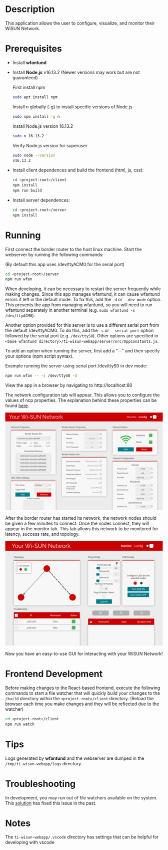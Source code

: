 # Description

This application allows the user to configure, visualize, and monitor their WiSUN Network.

# Prerequisites

- Install **wfantund**

- Install **Node.js** v16.13.2 (Newer versions may work but are not guaranteed)

  First install npm

  ```bash
  sudo apt install npm
  ```

  Install n globally (-g) to install specific versions of Node.js

  ```bash
  sudo npm install -g n
  ```

  Install Node.js version 16.13.2

  ```bash
  sudo n 16.13.2
  ```

  Verify Node.js version for superuser

  ```bash
  sudo node --version
  v16.13.2
  ```

- Install client dependences and build the frontend (html, js, css):
  ```bash
  cd <project-root>/client
  npm install
  npm run build
  ```
- Install server dependences:

  ```bash
  cd <project-root>/server
  npm install
  ```

# Running

First connect the border router to the host linux machine. Start the webserver by running the following commands:

(By default this app uses /dev/ttyACM0 for the serial port)

```bash
cd <project-root>/server
npm run wfan
```

When developing, it can be necessary to restart the server frequently while making changes. Since this app manages wfantund, it can cause wfantund errors if left in the default mode. To fix this, add the `-d` or `--dev-mode` option. This prevents the app from managing wfantund, so you will need to run wfantund separately in another terminal (e.g. `sudo wfantund -s /dev/ttyACM0`).

Another option provided for this server is to use a different serial port from the default /dev/ttyACM0. To do this, add the `-s` or `--serial-port` option followed by the serial port (e.g. `/dev/ttyS0`). Other options are specified in `<base wfantund directory>/ti-wisun-webapp/server/src/AppConstants.js`.

To add an option when running the server, first add a "--" and then specify your options (npm script syntax).

Example running the server using serial port /dev/ttyS0 in dev mode:
```bash
npm run wfan -- -s /dev/ttyS0 -d
```

View the app in a browser by navigating to http://localhost:80

The network configuration tab will appear. This allows you to configure
the values of ncp properties. The explanation behind these properties can be
found
[here](https://dev.ti.com/tirex/explore/content/simplelink_cc13x2_26x2_sdk_5_20_00_52/docs/ti_wisunfan/html/wisun-guide/NWP_interface.html#:~:text=TI%20Wi%2DSUN%20FAN%20NWP%20Properties).

![Configuration Tab](./resources/configScreenshot.png)

After the border router has started its network, the network nodes should be
given a few minutes to connect. Once the nodes connect, they will appear in the
monitor tab. This tab allows this network to be monitored for latency, success rate, and topology.

![Successfuly Monitor](./resources/monitorScreenshot.png)

Now you have an easy-to-use GUI for interacting with your WiSUN Network!

# Frontend Development

Before making changes to the React-based frontend, execute the following commands to start a file watcher that will quickly build your changes to the `/build` directory within the `<project-root>/client` directory. (Reload the browser each time you make changes and they will be reflected due to the watcher)

```bash
cd <project-root>/client
npm run watch
```

# Tips

Logs generated by **wfantund** and the webserver are dumped in the `/tmp/ti-wisun-webapp/logs` directory.

# Troubleshooting

In development, you may run out of file watchers available on the system. This [solution](https://stackoverflow.com/questions/22475849/node-js-what-is-enospc-error-and-how-to-solve) has fixed this issue in the past.

# Notes

The `ti-wisun-webapp/.vscode` directory has settings that can be helpful for developing with vscode
